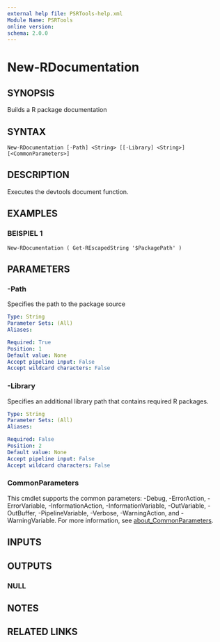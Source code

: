 ```yaml
---
external help file: PSRTools-help.xml
Module Name: PSRTools
online version:
schema: 2.0.0
---
```


# New-RDocumentation

## SYNOPSIS
Builds a R package documentation

## SYNTAX

```
New-RDocumentation [-Path] <String> [[-Library] <String>] [<CommonParameters>]
```

## DESCRIPTION
Executes the devtools document function.

## EXAMPLES

### BEISPIEL 1
```
New-RDocumentation ( Get-REscapedString '$PackagePath' )
```

## PARAMETERS

### -Path
Specifies the path to the package source

```yaml
Type: String
Parameter Sets: (All)
Aliases:

Required: True
Position: 1
Default value: None
Accept pipeline input: False
Accept wildcard characters: False
```

### -Library
Specifies an additional library path that contains required R packages.

```yaml
Type: String
Parameter Sets: (All)
Aliases:

Required: False
Position: 2
Default value: None
Accept pipeline input: False
Accept wildcard characters: False
```

### CommonParameters
This cmdlet supports the common parameters: -Debug, -ErrorAction, -ErrorVariable, -InformationAction, -InformationVariable, -OutVariable, -OutBuffer, -PipelineVariable, -Verbose, -WarningAction, and -WarningVariable. For more information, see [about_CommonParameters](http://go.microsoft.com/fwlink/?LinkID=113216).

## INPUTS

## OUTPUTS

### NULL
## NOTES

## RELATED LINKS
